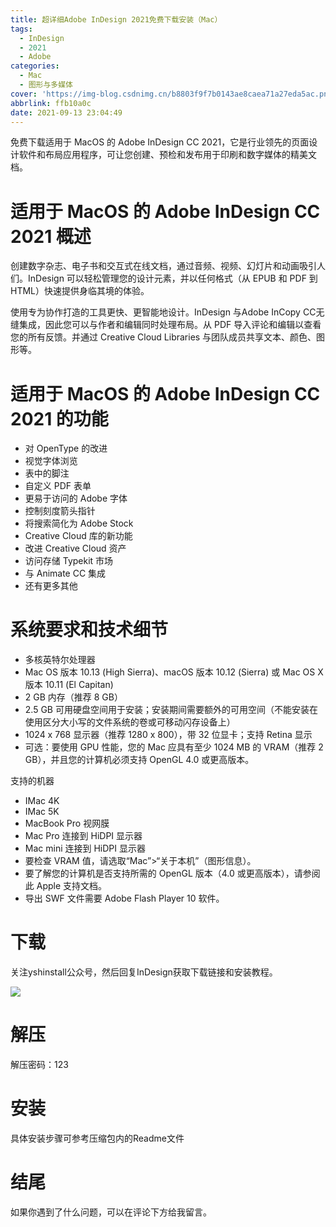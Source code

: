 ```yaml
---
title: 超详细Adobe InDesign 2021免费下载安装（Mac）
tags:
  - InDesign
  - 2021
  - Adobe
categories:
  - Mac
  - 图形与多媒体
cover: 'https://img-blog.csdnimg.cn/b8803f9f7b0143ae8caea71a27eda5ac.png'
abbrlink: ffb10a0c
date: 2021-09-13 23:04:49
---
```


免费下载适用于 MacOS 的 Adob​​e InDesign CC 2021，它是行业领先的页面设计软件和布局应用程序，可让您创建、预检和发布用于印刷和数字媒体的精美文档。

# 适用于 MacOS 的 Adob​​e InDesign CC 2021 概述
创建数字杂志、电子书和交互式在线文档，通过音频、视频、幻灯片和动画吸引人们。InDesign 可以轻松管理您的设计元素，并以任何格式（从 EPUB 和 PDF 到 HTML）快速提供身临其境的体验。

使用专为协作打造的工具更快、更智能地设计。InDesign 与Adobe InCopy CC无缝集成，因此您可以与作者和编辑同时处理布局。从 PDF 导入评论和编辑以查看您的所有反馈。并通过 Creative Cloud Libraries 与团队成员共享文本、颜色、图形等。

# 适用于 MacOS 的 Adob​​e InDesign CC 2021 的功能
- 对 OpenType 的改进
- 视觉字体浏览
- 表中的脚注
- 自定义 PDF 表单
- 更易于访问的 Adob​​e 字体
- 控制刻度箭头指针
- 将搜索简化为 Adob​​e Stock
- Creative Cloud 库的新功能
- 改进 Creative Cloud 资产
- 访问存储 Typekit 市场
- 与 Animate CC 集成
- 还有更多其他

# 系统要求和技术细节
- 多核英特尔处理器
- Mac OS 版本 10.13 (High Sierra)、macOS 版本 10.12 (Sierra) 或 Mac OS X 版本 10.11 (El Capitan)
- 2 GB 内存（推荐 8 GB）
- 2.5 GB 可用硬盘空间用于安装；安装期间需要额外的可用空间（不能安装在使用区分大小写的文件系统的卷或可移动闪存设备上）
- 1024 x 768 显示器（推荐 1280 x 800），带 32 位显卡；支持 Retina 显示
- 可选：要使用 GPU 性能，您的 Mac 应具有至少 1024 MB 的 VRAM（推荐 2 GB），并且您的计算机必须支持 OpenGL 4.0 或更高版本。

支持的机器
- IMac 4K
- IMac 5K
- MacBook Pro 视网膜
- Mac Pro 连接到 HiDPI 显示器
- Mac mini 连接到 HiDPI 显示器
- 要检查 VRAM 值，请选取“Mac”>“关于本机”（图形信息）。
- 要了解您的计算机是否支持所需的 OpenGL 版本（4.0 或更高版本），请参阅此 Apple 支持文档。
- 导出 SWF 文件需要 Adob​​e Flash Player 10 软件。

# 下载
关注yshinstall公众号，然后回复InDesign获取下载链接和安装教程。

![](https://img-blog.csdnimg.cn/f824f9d6c4ca40549a3d02de1938c17c.jpg#pic_center)


# 解压
解压密码：123

# 安装
具体安装步骤可参考压缩包内的Readme文件

# 结尾
如果你遇到了什么问题，可以在评论下方给我留言。

